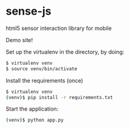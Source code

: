 sense-js
========

html5 sensor interaction library for mobile

Demo site!

Set up the virtualenv in the directory, by doing:

```sh
$ virtualenv venv
$ source venv/bin/activate
```

Install the requirements (once)

```sh
$ virtualenv venv
(venv)$ pip install -r requirements.txt
```

Start the application:
```sh
(venv)$ python app.py
```
